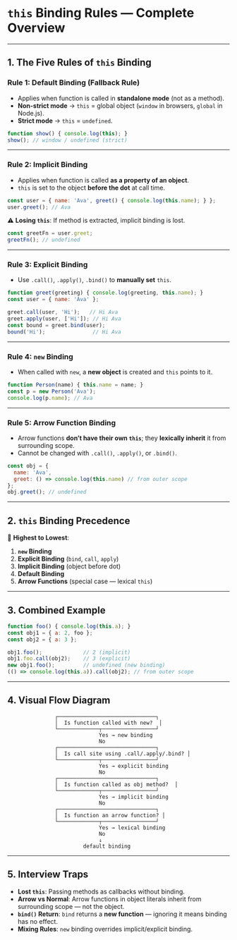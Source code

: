 
# **`this` Binding Rules — Complete Overview**

---

## **1. The Five Rules of `this` Binding**

### **Rule 1: Default Binding (Fallback Rule)**

* Applies when function is called in **standalone mode** (not as a method).
* **Non-strict mode** → `this` = global object (`window` in browsers, `global` in Node.js).
* **Strict mode** → `this` = `undefined`.

```js
function show() { console.log(this); }
show(); // window / undefined (strict)
```

---

### **Rule 2: Implicit Binding**

* Applies when function is called **as a property of an object**.
* `this` is set to the object **before the dot** at call time.

```js
const user = { name: 'Ava', greet() { console.log(this.name); } };
user.greet(); // Ava
```

⚠ **Losing `this`**: If method is extracted, implicit binding is lost.

```js
const greetFn = user.greet;
greetFn(); // undefined
```

---

### **Rule 3: Explicit Binding**

* Use `.call()`, `.apply()`, `.bind()` to **manually set** `this`.

```js
function greet(greeting) { console.log(greeting, this.name); }
const user = { name: 'Ava' };

greet.call(user, 'Hi');   // Hi Ava
greet.apply(user, ['Hi']); // Hi Ava
const bound = greet.bind(user);
bound('Hi');               // Hi Ava
```

---

### **Rule 4: `new` Binding**

* When called with `new`, a **new object** is created and `this` points to it.

```js
function Person(name) { this.name = name; }
const p = new Person('Ava');
console.log(p.name); // Ava
```

---

### **Rule 5: Arrow Function Binding**

* Arrow functions **don’t have their own `this`**; they **lexically inherit** it from surrounding scope.
* Cannot be changed with `.call()`, `.apply()`, or `.bind()`.

```js
const obj = {
  name: 'Ava',
  greet: () => console.log(this.name) // from outer scope
};
obj.greet(); // undefined
```

---

## **2. `this` Binding Precedence**

📌 **Highest to Lowest**:

1. **`new` Binding**
2. **Explicit Binding** (`bind`, `call`, `apply`)
3. **Implicit Binding** (object before dot)
4. **Default Binding**
5. **Arrow Functions** (special case — lexical `this`)

---

## **3. Combined Example**

```js
function foo() { console.log(this.a); }
const obj1 = { a: 2, foo };
const obj2 = { a: 3 };

obj1.foo();             // 2 (implicit)
obj1.foo.call(obj2);    // 3 (explicit)
new obj1.foo();         // undefined (new binding)
(() => console.log(this.a)).call(obj2); // from outer scope
```

---

## **4. Visual Flow Diagram**

```
               ┌───────────────────────────────┐
               │  Is function called with new?  │
               └─────────────┬─────────────────┘
                             Yes → new binding
                             No
               ┌───────────────────────────────┐
               │  Is call site using .call/.apply/.bind? │
               └─────────────┬─────────────────┘
                             Yes → explicit binding
                             No
               ┌───────────────────────────────┐
               │  Is function called as obj method?  │
               └─────────────┬─────────────────┘
                             Yes → implicit binding
                             No
               ┌───────────────────────────────┐
               │  Is function an arrow function? │
               └─────────────┬─────────────────┘
                             Yes → lexical binding
                             No
                             ↓
                        default binding
```

---

## **5. Interview Traps**

* **Lost `this`**: Passing methods as callbacks without binding.
* **Arrow vs Normal**: Arrow functions in object literals inherit from surrounding scope — not the object.
* **`bind()` Return**: `bind` returns a **new function** — ignoring it means binding has no effect.
* **Mixing Rules**: `new` binding overrides implicit/explicit binding.


